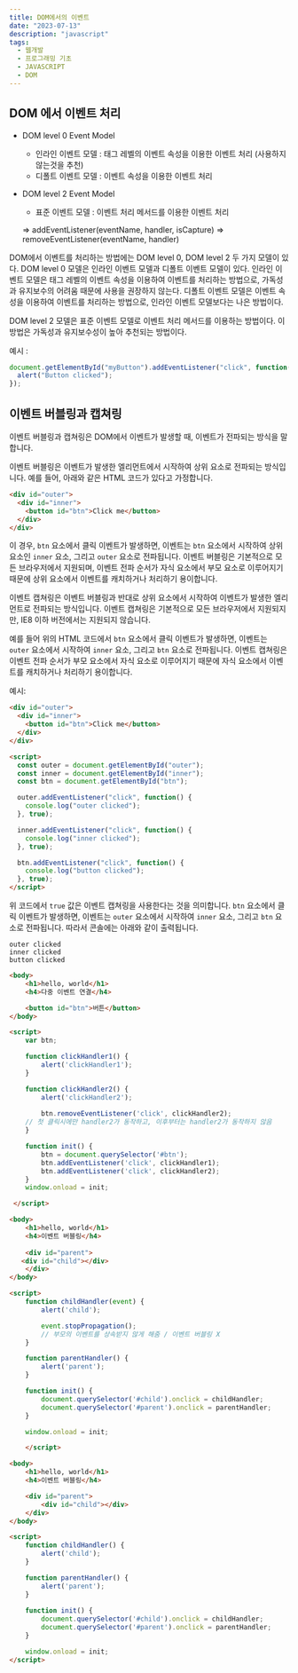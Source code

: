 ```yaml
---
title: DOM에서의 이벤트
date: "2023-07-13"
description: "javascript"
tags:
  - 웹개발
  - 프로그래밍 기초
  - JAVASCRIPT
  - DOM
---
```


## DOM 에서 이벤트 처리

- DOM level 0 Event Model
    - 인라인 이벤트 모델 : 태그 레벨의 이벤트 속성을 이용한 이벤트 처리 (사용하지 않는것을 추천)
    - 디폴트 이벤트 모델 : 이벤트 속성을 이용한 이벤트 처리
- DOM level 2 Event Model
    - 표준 이벤트 모델 : 이벤트 처리 메서드를 이용한 이벤트 처리

  ⇒ addEventListener(eventName, handler, isCapture)
  ⇒ removeEventListener(eventName, handler)


DOM에서 이벤트를 처리하는 방법에는 DOM level 0, DOM level 2 두 가지 모델이 있다. DOM level 0 모델은 인라인 이벤트 모델과 디폴트 이벤트 모델이 있다. 인라인 이벤트 모델은 태그 레벨의 이벤트 속성을 이용하여 이벤트를 처리하는 방법으로, 가독성과 유지보수의 어려움 때문에 사용을 권장하지 않는다. 디폴트 이벤트 모델은 이벤트 속성을 이용하여 이벤트를 처리하는 방법으로, 인라인 이벤트 모델보다는 나은 방법이다.

DOM level 2 모델은 표준 이벤트 모델로 이벤트 처리 메서드를 이용하는 방법이다. 이 방법은 가독성과 유지보수성이 높아 추천되는 방법이다.

예시 :

```jsx
document.getElementById("myButton").addEventListener("click", function(){
  alert("Button clicked");
});
```

## 이벤트 버블링과 캡쳐링

이벤트 버블링과 캡쳐링은 DOM에서 이벤트가 발생할 때, 이벤트가 전파되는 방식을 말합니다.

이벤트 버블링은 이벤트가 발생한 엘리먼트에서 시작하여 상위 요소로 전파되는 방식입니다. 예를 들어, 아래와 같은 HTML 코드가 있다고 가정합니다.

```html
<div id="outer">
  <div id="inner">
    <button id="btn">Click me</button>
  </div>
</div>
```

이 경우, `btn` 요소에서 클릭 이벤트가 발생하면, 이벤트는 `btn` 요소에서 시작하여 상위 요소인 `inner` 요소, 그리고 `outer` 요소로 전파됩니다. 이벤트 버블링은 기본적으로 모든 브라우저에서 지원되며, 이벤트 전파 순서가 자식 요소에서 부모 요소로 이루어지기 때문에 상위 요소에서 이벤트를 캐치하거나 처리하기 용이합니다.

이벤트 캡쳐링은 이벤트 버블링과 반대로 상위 요소에서 시작하여 이벤트가 발생한 엘리먼트로 전파되는 방식입니다. 이벤트 캡쳐링은 기본적으로 모든 브라우저에서 지원되지만, IE8 이하 버전에서는 지원되지 않습니다.

예를 들어 위의 HTML 코드에서 `btn` 요소에서 클릭 이벤트가 발생하면, 이벤트는 `outer` 요소에서 시작하여 `inner` 요소, 그리고 `btn` 요소로 전파됩니다. 이벤트 캡쳐링은 이벤트 전파 순서가 부모 요소에서 자식 요소로 이루어지기 때문에 자식 요소에서 이벤트를 캐치하거나 처리하기 용이합니다.

예시:

```html
<div id="outer">
  <div id="inner">
    <button id="btn">Click me</button>
  </div>
</div>

<script>
  const outer = document.getElementById("outer");
  const inner = document.getElementById("inner");
  const btn = document.getElementById("btn");

  outer.addEventListener("click", function() {
    console.log("outer clicked");
  }, true);

  inner.addEventListener("click", function() {
    console.log("inner clicked");
  }, true);

  btn.addEventListener("click", function() {
    console.log("button clicked");
  }, true);
</script>
```

위 코드에서 `true` 값은 이벤트 캡쳐링을 사용한다는 것을 의미합니다. `btn` 요소에서 클릭 이벤트가 발생하면, 이벤트는 `outer` 요소에서 시작하여 `inner` 요소, 그리고 `btn` 요소로 전파됩니다. 따라서 콘솔에는 아래와 같이 출력됩니다.

```
outer clicked
inner clicked
button clicked
```

```html
<body>
	<h1>hello, world</h1>
	<h4>다중 이벤트 연결</h4>

	<button id="btn">버튼</button>
</body>

<script>
	var btn;

	function clickHandler1() {
		alert('clickHandler1');
	}

	function clickHandler2() {
		alert('clickHandler2');
	
		btn.removeEventListener('click', clickHandler2);
	// 첫 클릭시에만 handler2가 동작하고, 이후부터는 handler2가 동작하지 않음
	}

	function init() {
		btn = document.querySelector('#btn');
		btn.addEventListener('click', clickHandler1);
		btn.addEventListener('click', clickHandler2); 
	}
	window.onload = init;

 </script>
```

```html
<body>
	<h1>hello, world</h1>
	<h4>이벤트 버블링</h4>
	
	<div id="parent">
   <div id="child"></div>
	</div>
</body>

<script>
	function childHandler(event) {
		alert('child');

		event.stopPropagation();
		// 부모의 이벤트를 상속받지 않게 해줌 / 이벤트 버블링 X
	}

	function parentHandler() {
		alert('parent');
	}

	function init() {
		document.querySelector('#child').onclick = childHandler;
		document.querySelector('#parent').onclick = parentHandler;
	}

	window.onload = init;

	</script>
```

```html
<body>
	<h1>hello, world</h1>
	<h4>이벤트 버블링</h4>

	<div id="parent">
	    <div id="child"></div>
	</div>
</body>

<script>
	function childHandler() {
		alert('child');
	}

	function parentHandler() {
		alert('parent');
	}
	
	function init() {
		document.querySelector('#child').onclick = childHandler;
		document.querySelector('#parent').onclick = parentHandler;
	}

	window.onload = init;
</script>
```